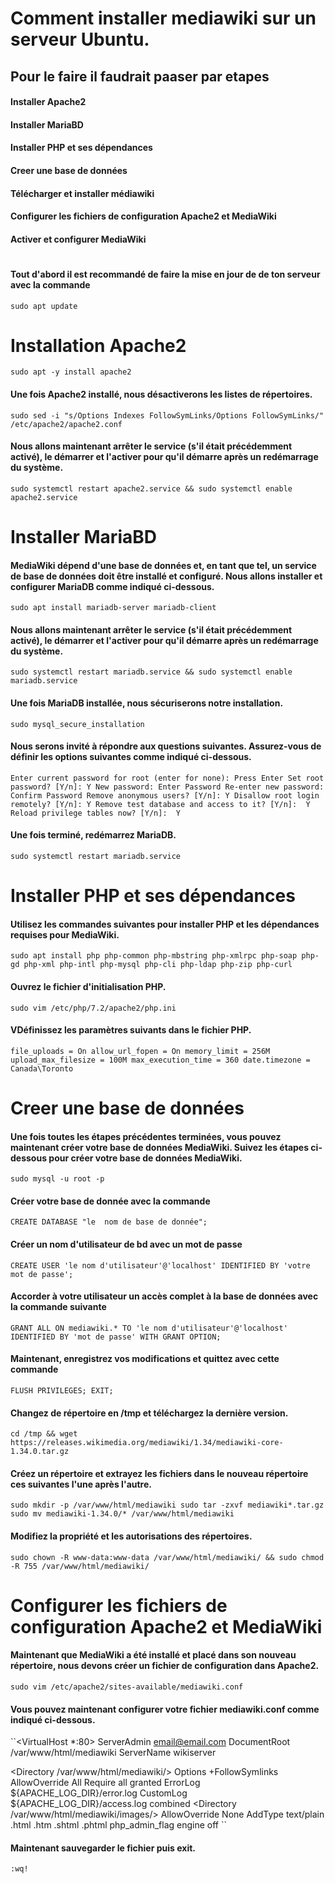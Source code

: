 
# Comment installer mediawiki sur un serveur Ubuntu.

## Pour le faire il faudrait paaser par etapes
#### Installer Apache2
#### Installer MariaBD
#### Installer PHP et ses dépendances
#### Creer une base de données 
#### Télécharger et installer médiawiki
#### Configurer les fichiers de configuration Apache2 et MediaWiki
#### Activer et configurer MediaWiki
#
#### Tout d'abord il est recommandé de faire la mise en jour de de ton serveur avec la commande 
``sudo apt update``
# Installation Apache2
``sudo apt -y install apache2
``
#### Une fois Apache2 installé, nous désactiverons les listes de répertoires.
``sudo sed -i "s/Options Indexes FollowSymLinks/Options FollowSymLinks/" /etc/apache2/apache2.conf``
#### Nous allons maintenant arrêter le service (s'il était précédemment activé), le démarrer et l'activer pour qu'il démarre après un redémarrage du système.
``sudo systemctl restart apache2.service && sudo systemctl enable apache2.service``
# Installer MariaBD
#### MediaWiki dépend d'une base de données et, en tant que tel, un service de base de données doit être installé et configuré. Nous allons installer et configurer MariaDB comme indiqué ci-dessous.
``sudo apt install mariadb-server mariadb-client``
#### Nous allons maintenant arrêter le service (s'il était précédemment activé), le démarrer et l'activer pour qu'il démarre après un redémarrage du système.
``sudo systemctl restart mariadb.service && sudo systemctl enable mariadb.service``
#### Une fois MariaDB installée, nous sécuriserons notre installation.
``sudo mysql_secure_installation``
#### Nous serons invité à répondre aux questions suivantes. Assurez-vous de définir les options suivantes comme indiqué ci-dessous.
``Enter current password for root (enter for none): Press Enter
Set root password? [Y/n]: Y
New password: Enter Password
Re-enter new password: Confirm Password
Remove anonymous users? [Y/n]: Y
Disallow root login remotely? [Y/n]: Y
Remove test database and access to it? [Y/n]:  Y
Reload privilege tables now? [Y/n]:  Y``
#### Une fois terminé, redémarrez MariaDB.
``sudo systemctl restart mariadb.service``
# Installer PHP et ses dépendances
#### Utilisez les commandes suivantes pour installer PHP et les dépendances requises pour MediaWiki.
``sudo apt install php php-common php-mbstring php-xmlrpc php-soap php-gd php-xml php-intl php-mysql php-cli php-ldap php-zip php-curl``
#### Ouvrez le fichier d'initialisation PHP.
``sudo vim /etc/php/7.2/apache2/php.ini``
#### VDéfinissez les paramètres suivants dans le fichier PHP.
``file_uploads = On
allow_url_fopen = On
memory_limit = 256M
upload_max_filesize = 100M
max_execution_time = 360
date.timezone = Canada\Toronto``
# Creer une base de données 
#### Une fois toutes les étapes précédentes terminées, vous pouvez maintenant créer votre base de données MediaWiki. Suivez les étapes ci-dessous pour créer votre base de données MediaWiki.
``sudo mysql -u root -p``
#### Créer votre base de donnée avec la commande 
``CREATE DATABASE "le 
nom de base de donnée";``
#### Créer un nom d'utilisateur de bd avec un mot de passe
``CREATE USER 'le nom d'utilisateur'@'localhost' IDENTIFIED BY 'votre mot de passe';``
#### Accorder à votre utilisateur un accès complet à la base de données avec la commande suivante
``GRANT ALL ON mediawiki.* TO 'le nom d'utilisateur'@'localhost' IDENTIFIED BY 'mot de passe' WITH GRANT OPTION;``
#### Maintenant, enregistrez vos modifications et quittez avec cette commande
``FLUSH PRIVILEGES;
EXIT;``
#### Changez de répertoire en /tmp et téléchargez la dernière version.
``cd /tmp && wget https://releases.wikimedia.org/mediawiki/1.34/mediawiki-core-1.34.0.tar.gz``
#### Créez un répertoire et extrayez les fichiers dans le nouveau répertoire ces suivantes l'une après l'autre.
``sudo mkdir -p /var/www/html/mediawiki
sudo tar -zxvf mediawiki*.tar.gz
sudo mv mediawiki-1.34.0/* /var/www/html/mediawiki``
#### Modifiez la propriété et les autorisations des répertoires.
``sudo chown -R www-data:www-data /var/www/html/mediawiki/ && sudo chmod -R 755 /var/www/html/mediawiki/``
# Configurer les fichiers de configuration Apache2 et MediaWiki
#### Maintenant que MediaWiki a été installé et placé dans son nouveau répertoire, nous devons créer un fichier de configuration dans Apache2.
``sudo vim /etc/apache2/sites-available/mediawiki.conf``
#### Vous pouvez maintenant configurer votre fichier mediawiki.conf comme indiqué ci-dessous.
``<VirtualHost *:80>
  ServerAdmin email@email.com
  DocumentRoot /var/www/html/mediawiki
  ServerName wikiserver
  
  <Directory /var/www/html/mediawiki/>
    Options +FollowSymlinks
    AllowOverride All
    Require all granted
  </Directory>
  ErrorLog ${APACHE_LOG_DIR}/error.log
  CustomLog ${APACHE_LOG_DIR}/access.log combined
  <Directory /var/www/html/mediawiki/images/>
    AllowOverride None
    AddType text/plain .html .htm .shtml .phtml
    php_admin_flag engine off
  </Directory>
</virtualhost>``
#### Maintenant sauvegarder le fichier puis exit.
``:wq!``

